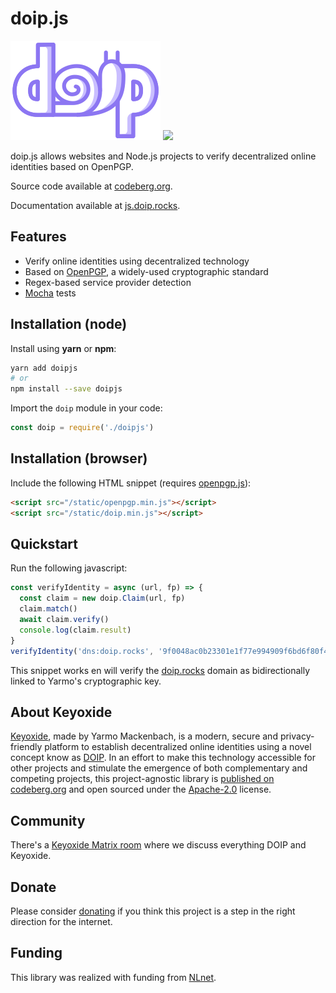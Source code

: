 # doip.js

![](/static/doip.png)
![](/doip.png)

doip.js allows websites and Node.js projects to verify decentralized online
identities based on OpenPGP.

Source code available at [codeberg.org](https://codeberg.org/keyoxide/doipjs).

Documentation available at [js.doip.rocks](https://js.doip.rocks).

## Features

- Verify online identities using decentralized technology
- Based on [OpenPGP](https://www.openpgp.org), a widely-used cryptographic standard
- Regex-based service provider detection
- [Mocha](https://mochajs.org) tests

## Installation (node)

Install using **yarn** or **npm**:

```bash
yarn add doipjs
# or
npm install --save doipjs
```

Import the `doip` module in your code:

```javascript
const doip = require('./doipjs')
```

## Installation (browser)

Include the following HTML snippet (requires [openpgp.js](https://openpgpjs.org/)):

```html
<script src="/static/openpgp.min.js"></script>
<script src="/static/doip.min.js"></script>
```

## Quickstart

Run the following javascript:

```javascript
const verifyIdentity = async (url, fp) => {
  const claim = new doip.Claim(url, fp)
  claim.match()
  await claim.verify()
  console.log(claim.result)
}
verifyIdentity('dns:doip.rocks', '9f0048ac0b23301e1f77e994909f6bd6f80f485d')
```

This snippet works en will verify the [doip.rocks](https://doip.rocks) domain as
bidirectionally linked to Yarmo's cryptographic key.

## About Keyoxide

[Keyoxide](https://keyoxide.org/), made by Yarmo Mackenbach, is a modern, secure
and privacy-friendly platform to establish decentralized online identities using
a novel concept know as [DOIP](doip.md). In an effort to make this technology
accessible for other projects and stimulate the emergence of both complementary
and competing projects, this project-agnostic library is
[published on codeberg.org](https://codeberg.org/keyoxide/doipjs) and open
sourced under the
[Apache-2.0](https://codeberg.org/keyoxide/doipjs/src/branch/main/LICENSE)
license.

## Community

There's a [Keyoxide Matrix room](https://matrix.to/#/#keyoxide:matrix.org) where
we discuss everything DOIP and Keyoxide.

## Donate

Please consider [donating](https://liberapay.com/Keyoxide/) if you think this
project is a step in the right direction for the internet.

## Funding

This library was realized with funding from
[NLnet](https://nlnet.nl/project/Keyoxide/).
